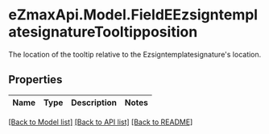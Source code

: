 # eZmaxApi.Model.FieldEEzsigntemplatesignatureTooltipposition
The location of the tooltip relative to the Ezsigntemplatesignature's location.

## Properties

Name | Type | Description | Notes
------------ | ------------- | ------------- | -------------

[[Back to Model list]](../README.md#documentation-for-models) [[Back to API list]](../README.md#documentation-for-api-endpoints) [[Back to README]](../README.md)

